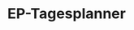 ---
title: "EP-Tagesplanner"
logo: "media/logos/ep-planner-logo.png"
backgroundImage: "media/backgrounds/bg-ep-tagesplanner.jpg"
link: "https://ep.neodym.dev"
---
